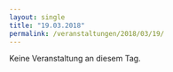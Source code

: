```yaml
---
layout: single
title: "19.03.2018"
permalink: /veranstaltungen/2018/03/19/
---
```


Keine Veranstaltung an diesem Tag.
